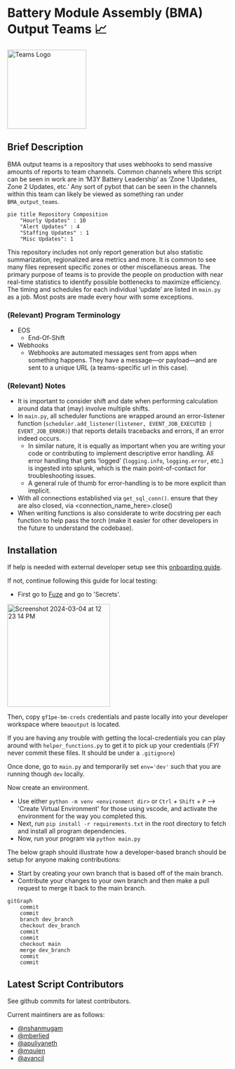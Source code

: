 # Battery Module Assembly (BMA) Output Teams 📈

<img width="180" alt="Teams Logo" src="https://media.github.tesla.com/user/12490/files/f557b2f3-6f99-434a-b913-f6f2e2757713">

## Brief Description
BMA output teams is a repository that uses webhooks to send massive amounts of reports to team channels. Common channels where this script can be seen in work are in ‘M3Y Battery Leadership’ as ‘Zone 1 Updates, Zone 2 Updates, etc.’ Any sort of pybot that can be seen in the channels within this team can likely be viewed as something ran under `BMA_output_teams`.

``` mermaid
pie title Repository Composition
    "Hourly Updates" : 10
    "Alert Updates" : 4
    "Staffing Updates" : 1
    "Misc Updates": 1
```

 This repository includes not only report generation but also statistic summarization, regionalized area metrics and more. It is common to see many files represent specific zones or other miscellaneous areas. The primary purpose of teams is to provide the people on production with near real-time statistics to identify possible bottlenecks to maximize efficiency.  The timing and schedules for each individual ‘update’ are listed in `main.py` as a job. Most posts are made every hour with some exceptions.


### (Relevant) Program Terminology
* EOS
    * End-Of-Shift
* Webhooks 
    * Webhooks are automated messages sent from apps when something happens. They have a message—or payload—and are sent to a unique URL (a teams-specific url in this case).

### (Relevant) Notes
* It is important to consider shift and date when performing calculation around data that (may) involve multiple shifts.
* In `main.py`, all scheduler functions are wrapped around an error-listener function (`scheduler.add_listener(listener, EVENT_JOB_EXECUTED | EVENT_JOB_ERROR)`) that reports details tracebacks and errors, if an error indeed occurs.
    * In similar nature, it is equally as important when you are writing your code or contributing to implement descriptive error handling. All error handling that gets ‘logged’ (`logging.info`, `logging.error`, etc.) is ingested into splunk, which is the main point-of-contact for troubleshooting issues. 
    * A general rule of thumb for error-handling is to be more explicit than implicit.
* With all connections established via `get_sql_conn()`. ensure that they are also closed, via <connection_name_here>.close()
* When writing functions is also considerate to write docstring per each function to help pass the torch (make it easier for other developers in the future to understand the codebase).


## Installation

If help is needed with external developer setup see this [onboarding guide](https://confluence.teslamotors.com/pages/viewpage.action?spaceKey=PRODENG&title=GFNV+Developers+Onboarding).

If not, continue following this guide for local testing:

- First go to [Fuze](https://console.platform.tesla.com/) and go to 'Secrets'.

<img width="234" alt="Screenshot 2024-03-04 at 12 23 14 PM" src="https://media.github.tesla.com/user/12490/files/896748f9-682e-4c98-88d6-efac19e959c0">

Then, copy `gf1pe-bm-creds` credentials and paste locally into your developer workspace where `bmaoutput` is located. 

If you are having any trouble with getting the local-credentials you can play around with `helper_functions.py` to get it to pick up your credentials (*FYI* never commit these files. It should be under a `.gitignore`)

Once done, go to `main.py` and temporarily set `env='dev'` such that you are running though `dev` locally. 

Now create an environment.
- Use either `python -m venv <environment dir>` or `Ctrl` + `Shift` + `P` --> 'Create Virtual Environment' for those using vscode, and activate the environment for the way you completed this. 
- Next, run `pip install -r requirements.txt` in the root directory to fetch and install all program dependencies.
- Now, run your program via `python main.py`

The below graph should illustrate how a developer-based branch should be setup for anyone making contributions:
* Start by creating your own branch that is based off of the main branch.
* Contribute your changes to your own branch and then make a pull request to merge it back to the main branch.

``` mermaid
gitGraph
    commit
    commit
    branch dev_branch
    checkout dev_branch
    commit
    commit
    checkout main
    merge dev_branch
    commit
    commit
```

## Latest Script Contributors

See github commits for latest contributors.

Current maintiners are as follows:

- [@nshanmugam](https://github.tesla.com/nshanmugam)
- [@mberlied](https://github.tesla.com/mberlied)
- [@apuliyaneth](https://github.tesla.com/apuliyaneth)
- [@mquien](https://github.tesla.com/mquien)
- [@avancil](https://github.tesla.com/avancil)

